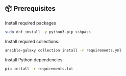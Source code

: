 ## 📦 Prerequisites

Install required packages
```bash
sudo dnf install -y python3-pip sshpass
```

Install required collections:
```bash
ansible-galaxy collection install -r requirements.yml
```

Install Python dependencies:
```bash
pip install -r requirements.txt
```
